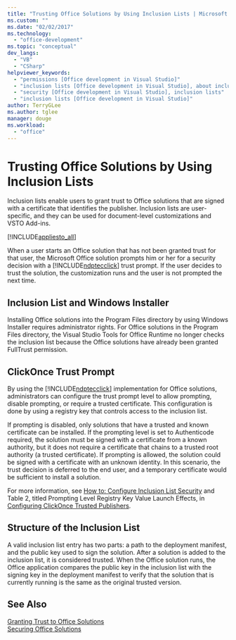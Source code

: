 ```yaml
---
title: "Trusting Office Solutions by Using Inclusion Lists | Microsoft Docs"
ms.custom: ""
ms.date: "02/02/2017"
ms.technology: 
  - "office-development"
ms.topic: "conceptual"
dev_langs: 
  - "VB"
  - "CSharp"
helpviewer_keywords: 
  - "permissions [Office development in Visual Studio]"
  - "inclusion lists [Office development in Visual Studio], about inclusion lists"
  - "security [Office development in Visual Studio], inclusion lists"
  - "inclusion lists [Office development in Visual Studio]"
author: TerryGLee
ms.author: tglee
manager: douge
ms.workload: 
  - "office"
---
```

# Trusting Office Solutions by Using Inclusion Lists
  Inclusion lists enable users to grant trust to Office solutions that are signed with a certificate that identifies the publisher. Inclusion lists are user-specific, and they can be used for document-level customizations and VSTO Add-ins.  
  
 [!INCLUDE[appliesto_all](../vsto/includes/appliesto-all-md.md)]  
  
 When a user starts an Office solution that has not been granted trust for that user, the Microsoft Office solution prompts him or her for a security decision with a [!INCLUDE[ndptecclick](../vsto/includes/ndptecclick-md.md)] trust prompt. If the user decides to trust the solution, the customization runs and the user is not prompted the next time.  
  
## Inclusion List and Windows Installer  
 Installing Office solutions into the Program Files directory by using Windows Installer requires administrator rights. For Office solutions in the Program Files directory, the Visual Studio Tools for Office Runtime no longer checks the inclusion list because the Office solutions have already been granted FullTrust permission.  
  
## ClickOnce Trust Prompt  
 By using the [!INCLUDE[ndptecclick](../vsto/includes/ndptecclick-md.md)] implementation for Office solutions, administrators can configure the trust prompt level to allow prompting, disable prompting, or require a trusted certificate. This configuration is done by using a registry key that controls access to the inclusion list.  
  
 If prompting is disabled, only solutions that have a trusted and known certificate can be installed. If the prompting level is set to Authenticode required, the solution must be signed with a certificate from a known authority, but it does not require a certificate that chains to a trusted root authority (a trusted certificate). If prompting is allowed, the solution could be signed with a certificate with an unknown identity. In this scenario, the trust decision is deferred to the end user, and a temporary certificate would be sufficient to install a solution.  
  
 For more information, see [How to: Configure Inclusion List Security](../vsto/how-to-configure-inclusion-list-security.md) and Table 2, titled Prompting Level Registry Key Value Launch Effects, in [Configuring ClickOnce Trusted Publishers](http://go.microsoft.com/fwlink/?LinkId=94774).  
  
## Structure of the Inclusion List  
 A valid inclusion list entry has two parts: a path to the deployment manifest, and the public key used to sign the solution. After a solution is added to the inclusion list, it is considered trusted. When the Office solution runs, the Office application compares the public key in the inclusion list with the signing key in the deployment manifest to verify that the solution that is currently running is the same as the original trusted version.  
  
## See Also  
 [Granting Trust to Office Solutions](../vsto/granting-trust-to-office-solutions.md)   
 [Securing Office Solutions](../vsto/securing-office-solutions.md)  
  
  